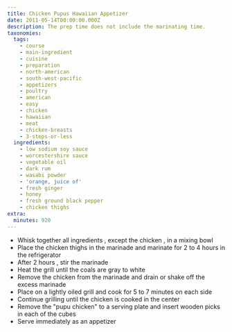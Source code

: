 ```yaml
---
title: Chicken Pupus Hawaiian Appetizer
date: 2011-05-14T00:00:00.000Z
description: The prep time does not include the marinating time.
taxonomies:
  tags:
    - course
    - main-ingredient
    - cuisine
    - preparation
    - north-american
    - south-west-pacific
    - appetizers
    - poultry
    - american
    - easy
    - chicken
    - hawaiian
    - meat
    - chicken-breasts
    - 3-steps-or-less
  ingredients:
    - low sodium soy sauce
    - worcestershire sauce
    - vegetable oil
    - dark rum
    - wasabi powder
    - 'orange, juice of'
    - fresh ginger
    - honey
    - fresh ground black pepper
    - chicken thighs
extra:
  minutes: 920
---
```

 - Whisk together all ingredients , except the chicken , in a mixing bowl
 - Place the chicken thighs in the marinade and marinate for 2 to 4 hours in the refrigerator
 - After 2 hours , stir the marinade
 - Heat the grill until the coals are gray to white
 - Remove the chicken from the marinade and drain or shake off the excess marinade
 - Place on a lightly oiled grill and cook for 5 to 7 minutes on each side
 - Continue grilling until the chicken is cooked in the center
 - Remove the "pupu chicken" to a serving plate and insert wooden picks in each of the cubes
 - Serve immediately as an appetizer
